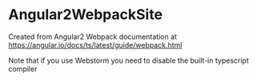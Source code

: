 # Angular2WebpackSite
Created from Angular2 Webpack documentation at https://angular.io/docs/ts/latest/guide/webpack.html

Note that if you use Webstorm you need to disable the built-in typescript compiler
